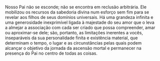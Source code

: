 ﻿Nosso Pai não se esconde; não se encontra em reclusão arbitrária. Ele mobilizou os recursos da sabedoria divina num esforço sem fim para se revelar aos filhos de seus domínios universais. Há uma grandeza infinita e uma generosidade inexprimível ligada à majestade do seu amor que o leva a almejar a associação com cada ser criado que possa compreender, amar ou aproximar-se dele; são, portanto, as limitações inerentes a vocês, inseparáveis da sua personalidade finita e existência material, que determinam o tempo, o lugar e as circunstâncias pelas quais podem alcançar o objetivo da jornada da ascensão mortal e permanecer na presença do Pai no centro de todas as coisas.